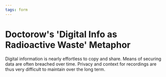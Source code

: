 ```yaml
--- 
tags: form
---
```


# Doctorow's 'Digital Info as Radioactive Waste' Metaphor

Digital information is nearly effortless to copy and share.  Means of securing data are often breached over time.  Privacy and context for recordings are thus very difficult to maintain over the long term.
